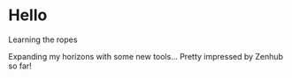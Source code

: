 # Hello
Learning the ropes

Expanding my horizons with some new tools... Pretty impressed by Zenhub so far!
